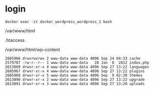 # login
`docker exec -it docker_wordpress_wordpress_1 bash`

/var/www/html 

.htaccess


/var/www/html/wp-content 
```
2605966 drwxrwxrwx 2 www-data www-data 4096 Sep 24 04:33 cache
2579787 -rw-r--r-- 1 www-data www-data   28 Jan  8  2012 index.php
2613889 drwxr-xr-x 4 www-data www-data 4096 Sep 27 13:22 languages
2605967 drwxr-xr-x 4 www-data www-data 4096 Sep 27 13:22 plugins
2605968 drwxr-xr-x 5 www-data www-data 4096 Sep  9 02:20 themes
2613890 drwxr-xr-x 2 www-data www-data 4096 Sep 27 13:22 upgrade
2613891 drwxr-xr-x 3 www-data www-data 4096 Sep 27 13:20 uploads
```
